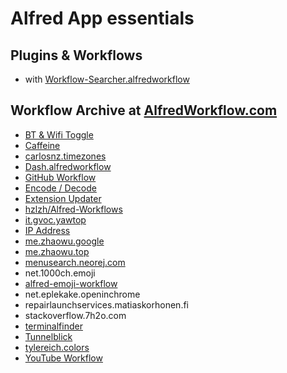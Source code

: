 # Alfred App essentials

## Plugins & Workflows

* with [Workflow-Searcher.alfredworkflow](https://github.com/hzlzh/Alfred-Workflows/raw/master/Downloads/Workflow-Searcher.alfredworkflow)


## Workflow Archive at [AlfredWorkflow.com](http://www.alfredworkflow.com)

* [BT & Wifi Toggle](http://www.alfredforum.com/topic/341-bluetooth-and-wifi-toggle/)
* [Caffeine](http://www.alfredforum.com/topic/1631-caffeine-and-caffeinate-workflows-updated/)
* [carlosnz.timezones](http://www.packal.org/workflow/timezones)
* [Dash.alfredworkflow](https://github.com/Kapeli/Dash-Alfred-Workflow)
* [GitHub Workflow](https://github.com/gharlan/alfred-github-workflow)
* [Encode / Decode](https://github.com/willfarrell/alfred-encode-decode-workflow)
* [Extension Updater](http://jdfwarrior.tumblr.com/updater)
* [hzlzh/Alfred-Workflows](https://github.com/hzlzh/Alfred-Workflows)
* [it.gvoc.yawtop](http://www.alfredforum.com/topic/1403-yet-another-wi-fi-workflowin-perl/)
* [IP Address](https://github.com/zenorocha/alfred-workflows#ip-address-12--download)
* [me.zhaowu.google](http://zhaocai.github.io/alfred2-google-workflow/)
* [me.zhaowu.top](http://zhaocai.github.io/alfred2-top-workflow/)
* [menusearch.neorej.com](https://github.com/ctwise/alfred-workflows#menu-bar-search)
* net.1000ch.emoji
* [alfred-emoji-workflow](https://github.com/carlosgaldino/alfred-emoji-workflow)
* net.eplekake.openinchrome
* repairlaunchservices.matiaskorhonen.fi
* stackoverflow.7h2o.com
* [terminalfinder](https://github.com/LeEnno/alfred-terminalfinder)
* [Tunnelblick](http://www.alfredforum.com/topic/2122-tunnelblick-openvpn-workflow/)
* [tylereich.colors](http://www.alfredforum.com/topic/805-colors—convert-color-formats-access-the-os-x-color-panel/)
* [YouTube Workflow](https://github.com/simonbs/alfred-youtube-workflow)
